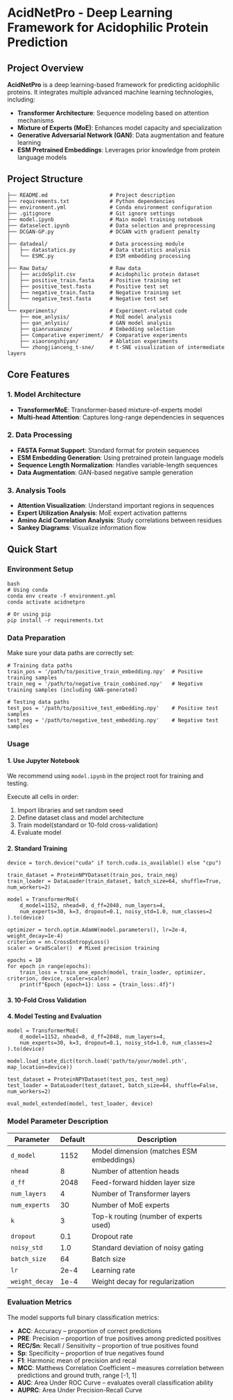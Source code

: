 # AcidNetPro - Deep Learning Framework for Acidophilic Protein Prediction



## Project Overview



**AcidNetPro** is a deep learning-based framework for predicting acidophilic proteins. It integrates multiple advanced machine learning technologies, including:

- **Transformer Architecture**: Sequence modeling based on attention mechanisms
- **Mixture of Experts (MoE)**: Enhances model capacity and specialization
- **Generative Adversarial Network (GAN)**: Data augmentation and feature learning
- **ESM Pretrained Embeddings**: Leverages prior knowledge from protein language models

## Project Structure



```
├── README.md                    # Project description
├── requirements.txt             # Python dependencies
├── environment.yml              # Conda environment configuration
├── .gitignore                   # Git ignore settings
├── model.ipynb                  # Main model training notebook
├── dataselect.ipynb             # Data selection and preprocessing
├── DCGAN-GP.py                  # DCGAN with gradient penalty
│
├── datadeal/                    # Data processing module
│   ├── datastatics.py           # Data statistics analysis
│   └── ESMC.py                  # ESM embedding processing
│
├── Raw Data/                    # Raw data
│   ├── acidoSplit.csv           # Acidophilic protein dataset
│   ├── positive_train.fasta     # Positive training set
│   ├── positive_test.fasta      # Positive test set
│   ├── negative_train.fasta     # Negative training set
│   └── negative_test.fasta      # Negative test set
│
└── experiments/                 # Experiment-related code
    ├── moe_anlysis/             # MoE model analysis
    ├── gan_anlysis/             # GAN model analysis
    ├── qianruxuanze/            # Embedding selection
    ├── Comparative experiment/  # Comparative experiments
    ├── xiaorongshiyan/          # Ablation experiments
    └── zhongjianceng_t-sne/     # t-SNE visualization of intermediate layers
```



## Core Features



### 1. Model Architecture



- **TransformerMoE**: Transformer-based mixture-of-experts model
- **Multi-head Attention**: Captures long-range dependencies in sequences

### 2. Data Processing



- **FASTA Format Support**: Standard format for protein sequences
- **ESM Embedding Generation**: Using pretrained protein language models
- **Sequence Length Normalization**: Handles variable-length sequences
- **Data Augmentation**: GAN-based negative sample generation

### 3. Analysis Tools



- **Attention Visualization**: Understand important regions in sequences
- **Expert Utilization Analysis**: MoE expert activation patterns
- **Amino Acid Correlation Analysis**: Study correlations between residues
- **Sankey Diagrams**: Visualize information flow

## Quick Start



### Environment Setup



```
bash
# Using conda
conda env create -f environment.yml
conda activate acidnetpro

# Or using pip
pip install -r requirements.txt
```



### Data Preparation



Make sure your data paths are correctly set:

```
# Training data paths
train_pos = '/path/to/positive_train_embedding.npy'  # Positive training samples
train_neg = '/path/to/negative_train_combined.npy'   # Negative training samples (including GAN-generated)

# Testing data paths
test_pos = '/path/to/positive_test_embedding.npy'    # Positive test samples
test_neg = '/path/to/negative_test_embedding.npy'    # Negative test samples
```



### Usage



#### 1. Use Jupyter Notebook



We recommend using `model.ipynb` in the project root for training and testing.

Execute all cells in order:

1. Import libraries and set random seed
2. Define dataset class and model architecture
3. Train model(standard or 10-fold cross-validation)
4. Evaluate model

#### 2. Standard Training



```
device = torch.device("cuda" if torch.cuda.is_available() else "cpu")

train_dataset = ProteinNPYDataset(train_pos, train_neg)
train_loader = DataLoader(train_dataset, batch_size=64, shuffle=True, num_workers=2)

model = TransformerMoE(
    d_model=1152, nhead=8, d_ff=2048, num_layers=4,
    num_experts=30, k=3, dropout=0.1, noisy_std=1.0, num_classes=2
).to(device)

optimizer = torch.optim.AdamW(model.parameters(), lr=2e-4, weight_decay=1e-4)
criterion = nn.CrossEntropyLoss()
scaler = GradScaler()  # Mixed precision training

epochs = 10
for epoch in range(epochs):
    train_loss = train_one_epoch(model, train_loader, optimizer, criterion, device, scaler=scaler)
    print(f"Epoch {epoch+1}: Loss = {train_loss:.4f}")
```



#### 3. 10-Fold Cross Validation



#### 4. Model Testing and Evaluation



```
model = TransformerMoE(
    d_model=1152, nhead=8, d_ff=2048, num_layers=4,
    num_experts=30, k=3, dropout=0.1, noisy_std=1.0, num_classes=2
).to(device)

model.load_state_dict(torch.load('path/to/your/model.pth', map_location=device))

test_dataset = ProteinNPYDataset(test_pos, test_neg)
test_loader = DataLoader(test_dataset, batch_size=64, shuffle=False, num_workers=2)

eval_model_extended(model, test_loader, device)
```



### Model Parameter Description



| Parameter      | Default | Description                              |
| -------------- | ------- | ---------------------------------------- |
| `d_model`      | 1152    | Model dimension (matches ESM embeddings) |
| `nhead`        | 8       | Number of attention heads                |
| `d_ff`         | 2048    | Feed-forward hidden layer size           |
| `num_layers`   | 4       | Number of Transformer layers             |
| `num_experts`  | 30      | Number of MoE experts                    |
| `k`            | 3       | Top-k routing (number of experts used)   |
| `dropout`      | 0.1     | Dropout rate                             |
| `noisy_std`    | 1.0     | Standard deviation of noisy gating       |
| `batch_size`   | 64      | Batch size                               |
| `lr`           | 2e-4    | Learning rate                            |
| `weight_decay` | 1e-4    | Weight decay for regularization          |

### Evaluation Metrics



The model supports full binary classification metrics:

- **ACC**: Accuracy – proportion of correct predictions
- **PRE**: Precision – proportion of true positives among predicted positives
- **REC/Sn**: Recall / Sensitivity – proportion of true positives found
- **Sp**: Specificity – proportion of true negatives found
- **F1**: Harmonic mean of precision and recal
- **MCC**: Matthews Correlation Coefficient – measures correlation between predictions and ground truth, range [-1, 1]
- **AUC**: Area Under ROC Curve – evaluates overall classification ability
- **AUPRC**: Area Under Precision-Recall Curve
